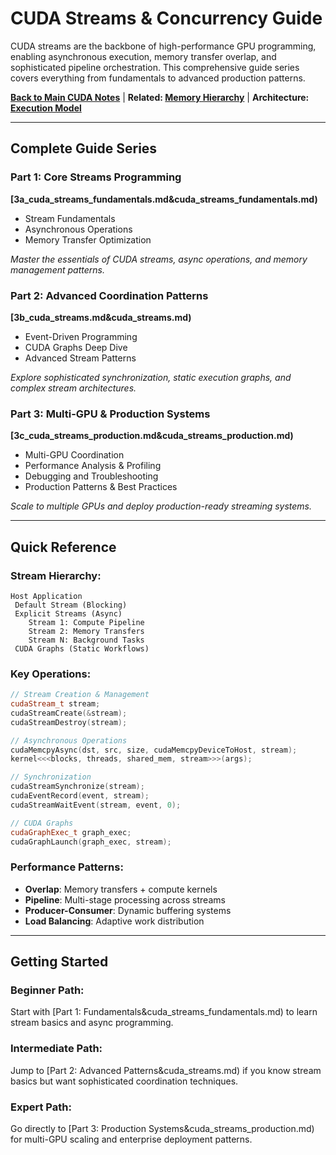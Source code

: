 #  CUDA Streams & Concurrency Guide

CUDA streams are the backbone of high-performance GPU programming, enabling asynchronous execution, memory transfer overlap, and sophisticated pipeline orchestration. This comprehensive guide series covers everything from fundamentals to advanced production patterns.

**[Back to Main CUDA Notes](../00_quick_start/0_cuda_cheat_sheet.md)** | **Related: [Memory Hierarchy](../02_memory_hierarchy/2_cuda_memory_hierarchy.md)** | **Architecture: [Execution Model](../01_execution_model/1_cuda_execution_model.md)**

---

##  **Complete Guide Series**

###  **Part 1: Core Streams Programming**
**[3a_cuda_streams_fundamentals.md&cuda_streams_fundamentals.md)**
-  Stream Fundamentals
-  Asynchronous Operations
-  Memory Transfer Optimization

*Master the essentials of CUDA streams, async operations, and memory management patterns.*

###  **Part 2: Advanced Coordination Patterns**
**[3b_cuda_streams.md&cuda_streams.md)**
-  Event-Driven Programming
-  CUDA Graphs Deep Dive
-  Advanced Stream Patterns

*Explore sophisticated synchronization, static execution graphs, and complex stream architectures.*

###  **Part 3: Multi-GPU & Production Systems**
**[3c_cuda_streams_production.md&cuda_streams_production.md)**
-  Multi-GPU Coordination
-  Performance Analysis & Profiling
-  Debugging and Troubleshooting
-  Production Patterns & Best Practices

*Scale to multiple GPUs and deploy production-ready streaming systems.*

---

##  **Quick Reference**

### **Stream Hierarchy:**
```
Host Application
 Default Stream (Blocking)
 Explicit Streams (Async)
    Stream 1: Compute Pipeline
    Stream 2: Memory Transfers
    Stream N: Background Tasks
 CUDA Graphs (Static Workflows)
```

### **Key Operations:**
```cpp
// Stream Creation & Management
cudaStream_t stream;
cudaStreamCreate(&stream);
cudaStreamDestroy(stream);

// Asynchronous Operations
cudaMemcpyAsync(dst, src, size, cudaMemcpyDeviceToHost, stream);
kernel<<<blocks, threads, shared_mem, stream>>>(args);

// Synchronization
cudaStreamSynchronize(stream);
cudaEventRecord(event, stream);
cudaStreamWaitEvent(stream, event, 0);

// CUDA Graphs
cudaGraphExec_t graph_exec;
cudaGraphLaunch(graph_exec, stream);
```

### **Performance Patterns:**
- **Overlap**: Memory transfers + compute kernels
- **Pipeline**: Multi-stage processing across streams
- **Producer-Consumer**: Dynamic buffering systems
- **Load Balancing**: Adaptive work distribution

---

##  **Getting Started**

### **Beginner Path:**
Start with [Part 1: Fundamentals&cuda_streams_fundamentals.md) to learn stream basics and async programming.

### **Intermediate Path:**
Jump to [Part 2: Advanced Patterns&cuda_streams.md) if you know stream basics but want sophisticated coordination techniques.

### **Expert Path:**
Go directly to [Part 3: Production Systems&cuda_streams_production.md) for multi-GPU scaling and enterprise deployment patterns.

